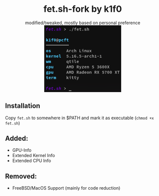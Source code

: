 <div align="center">
<h1>fet.sh-fork by k1f0</h1>
modified/tweaked, mostly based on personal preference
<br>
<img src="screenshot.png" width="250px">
</div>

## Installation
Copy `fet.sh` to somewhere in $PATH and mark it as executable (`chmod +x fet.sh`)

## Added:
- GPU-Info
- Extended Kernel Info
- Extended CPU Info

## Removed:
- FreeBSD/MacOS Support (mainly for code reduction)
